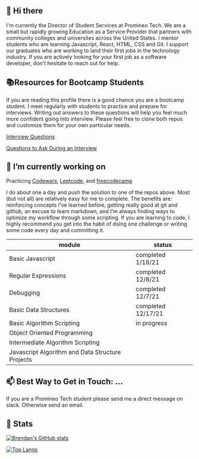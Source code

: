 ## 👋 Hi there 

I'm currently the Director of Student Services at Promineo Tech. We are a small but rapidly growing Education as a Service Provider that partners with
community colleges and universites across the United States. I mentor students who are learning Javascript, React, HTML, CSS and Git. I support our graduates who are working to land their first jobs in the technology industry. If you are actively looking for your first job as a software developer, don't hesitate to reach out for help.

## 📚Resources for Bootcamp Students  

If you are reading this profile there is a good chance you are a bootcamp student. I meet regularly with students to practice and prepare for interviews. Writing out answers to these questions will help you feel much more confident going into interview. Please feel free to clone both repos and customize them for your own particular needs. 

[Interview Questions](https://github.com/blentz100/Interview-Questions)

[Questions to Ask During an Interview](https://github.com/blentz100/Questions-to-Ask-During-an-Interview)

## 🔭 I’m currently working on 

Practicing [Codewars](https://github.com/blentz100/Codewars), [Leetcode](https://github.com/blentz100/leetcode-solutions), and [freecodecamp](https://github.com/blentz100/freecodecamp-solutions) 

I do about one a day and push the solution to one of the repos above. Most (but not all) are relatively easy for me to complete. The benefits are: reinforcing concepts I've learned before, getting really good at git and github, an excuse to learn markdown, and I'm always finding ways to optimize my workflow through some scripting.  If you are learning to code, I highly recommend you get into the habit of doing one challenge or writing some code every day and committing it. 
 
| module | status |
| --- | --- |
| Basic Javascript | completed 1/18/21 |
| Regular Expressions | completed 12/8/21 |
| Debugging | completed 12/7/21 |
| Basic Data Structures | completed 12/17/21 |
| Basic Algorithm Scripting | in progress |
| Object Oriented Programming |  |
| Intermediate Algorithm Scripting |  |
| Javascript Algorithm and Data Structure Projects |  |





## 📫 Best Way to Get in Touch: ...

If you are a Promineo Tech student please send me a direct message on slack. Otherwise send an email. 

## 🧮 Stats 
[![Brendan's GitHub stats](https://github-readme-stats.vercel.app/api?username=blentz100&count_private=true&show_icons=true&theme=default)](https://github.com/anuraghazra/github-readme-stats)

[![Top Langs](https://github-readme-stats.vercel.app/api/top-langs/?username=blentz100&layout=compact)](https://github.com/anuraghazra/github-readme-stats)

<!--
**blentz100/blentz100** is a ✨ _special_ ✨ repository because its `README.md` (this file) appears on your GitHub profile.

Here are some ideas to get you started:


- 🌱 I’m currently learning ...
- 👯 I’m looking to collaborate on ...
- 🤔 I’m looking for help with ...

- 😄 Pronouns: ...
- ⚡ Fun fact: ...
-->

